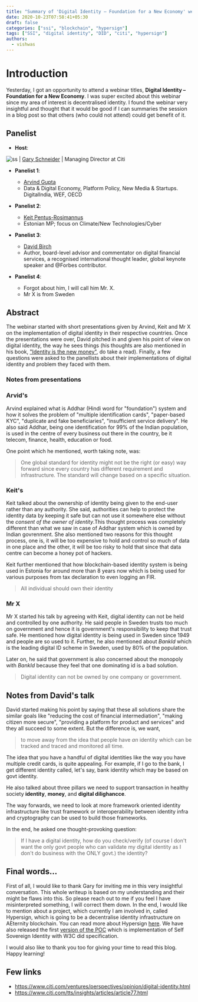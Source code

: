```yaml
---
title: "Summary of 'Digital Identity – Foundation for a New Economy' webnair organised by Citi bank @ 10/22/2020"
date: 2020-10-23T07:58:41+05:30
draft: false
categories: ["ssi", "blockchain", "hypersign"]
tags: ["SSI", "digital identity", "DID", "citi", "hypersign"]
authors:
  - vishwas
---
```


# Introduction

Yesterday, I got an opportunity to attend a webinar titles, __Digital Identity – Foundation for a New Economy__. I was super excited about this webinar since my area of interest is decentralised identity. I found the webinar very insightful and thought that it would be good if I can summaries the session in a blog post so that others (who could not attend) could get benefit of it. 
 
## Panelist



- **Host**: 

![ss](/images/digital-identity-webnair-citi/Gary.png) | [Gary Schneider](https://www.linkedin.com/in/gary-schneider-100b316/)
                                                      | Managing Director at Citi

- **Panelist 1**:
    - [Arvind Gupta](https://www.linkedin.com/in/argupta26/)
    - Data & Digital Economy, Platform Policy, New Media & Startups. DigitalIndia, WEF, OECD

- **Panelist 2**:
    - [Keit Pentus-Rosimannus](https://www.linkedin.com/in/keit-pentus-rosimannus-862610198/)
    - Estonian MP; focus on Climate/New Technologies/Cyber

- **Panelist 3**:
    - [David Birch](https://www.linkedin.com/in/keit-pentus-rosimannus-862610198/)
    - Author, board-level advisor and commentator on digital financial services, a recognised international thought leader, global keynote speaker and @Forbes contributor.

- **Panelist 4**:
    - Forgot about him, I will call him Mr. X. 
    - Mr X is from Sweden

## Abstract

The webinar started with short presentations given by Arvind, Keit and Mr X on the implementation of digital identity in their respective countries. Once the presentations were over, David pitched in and given his point of view on digital identity, the way he sees things (his thoughts are also mentioned in his book, ["Identity is the new money"](http://www.dgwbirch.com/words/books/identity-is-the-new-money.html), do take a read). Finally, a few questions were asked to the panellists about their implementations of digital identity and problem they faced with them.


### Notes from presentations

### Arvid's

Arvind explained what is Addhar (Hindi word for "foundation") system and how it solves the problem of "multiple identification cards", "paper-based KYC", "duplicate and fake beneficiaries", "insufficient service delivery". He also said Addhar, being one identification for 99% of the Indian population, is used in the centre of every business out there in the country, be it telecom, finance, health, education or food. 

One point which he mentioned, worth taking note, was: 

> One global standard for identity might not be the right (or easy) way forward since every country has different requirement and infrastructure. The standard will change based on a specific situation. 

### Keit's

Keit talked about the ownership of identity being given to the end-user rather than any authority. She said, authorities can help to protect the identity data by keeping it safe but can not use it somewhere else without the _consent of the owner of identity_.This thought process was completely different than what we saw in case of Addhar system which is owned by Indian govrenment. She also mentioned two reasons for this thought process, one is, it will be too expensive to hold and control so much of data in one place and the other, it will be too risky to hold that since that data centre can become a honey pot of hackers.

Keit further mentioned that how blockchain-based identity system is being used in Estonia for around more than 8 years now which is being used for various purposes from tax declaration to even logging an FIR.

> All individual should own their identity

### Mr X

Mr X started his talk by agreeing with Keit, digital identity can not be held and controlled by one authority. He said people in Sweden trusts too much on government and hence it is government's responsibility to keep that trust safe. He mentioned how digital identity is being used in Sweden since 1949 and people are so used to it. Further, he also mentioned about _BankId_ which is the leading digital ID scheme in Sweden, used by 80% of the population. 

Later on, he said that government is also concerned about the monopoly with _BankId_ because they feel that one dominating id is a bad solution. 

> Digital identity can not be owned by one company or government.

## Notes from David's talk

David started making his point by saying that these all solutions share the similar goals like "reducing the cost of financial intermediation", "making citizen more secure", "providing a platform for product and services" and they all succeed to some extent. But the difference is, we want, 

> to move away from the idea that people have _an_ identity which can be tracked and traced and monitored all time.

The idea that you have a handful of digital identities like the way you have multiple credit cards, is quite appealing. For example, if I go to the bank, I get different identity called, let's say, bank identity which may be based on govt identity.

He also talked about three pillars we need to support transaction in healthy society **identity**, **money**, and **digital dilighancce**.

The way forwards, we need to look at more framework oriented identity infrastructure like trust framework or interoperability between identity infra and cryptography can be used to build those frameworks. 

In the end, he asked one thought-provoking question:

> If I have a digital identity, how do you check/verify (of course I don't want the only govt people who can validate my digital identity as I don't do business with the ONLY govt.) the identity? 


## Final words...

First of all, I would like to thank Gary for inviting me in this very insightful conversation. This whole writeup is based on my understanding and their might be flaws into this. So please reach out to me if you feel I have misinterpreted something, I will correct them down. In the end, I would like to mention about a project, which currently I am involved in, called Hypersign, which is going to be a decentralise identity infrastructure on AEternity blockchain. You can read more about Hypersign [here](https://medium.com/hypersign/introducing-hypersign-protocol-c07805e957e1). We have also released the first [version of the POC](https://medium.com/hypersign/hypersign-v1-0-is-released-a-visual-representation-of-ssi-97012db98357) which is implementation of Self Sovereign Identity with W3C did specification.

I would also like to thank you too for giving your time to read this blog. Happy learning!  

## Few links

- https://www.citi.com/ventures/perspectives/opinion/digital-identity.html
- https://www.citi.com/tts/insights/articles/article77.html 





